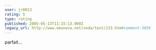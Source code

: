 ```yaml
---
user: jr0013
rating: 5
type: rating
published: 2005-05-13T11:15:13.000Z
legacy_url: http://www.emunova.net/veda/test/133.htm#comment-3059
---
```

parfait...